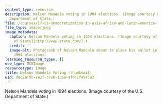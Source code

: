 ```yaml
---
content_type: resource
description: Nelson Mandela voting in 1994 elections. (Image courtesy of the U.S.
  Department of State.)
file: /courses/17-53-democratization-in-asia-africa-and-latin-america-fall-2001/dec2ef8bee2f37881b59af6c1f457ce2_17-53f01-th.jpg
file_type: image/jpeg
image_metadata:
  caption: Nelson Mandela voting in 1994 elections. (Image courtesy of the [U.S. Department
    of State](http://www.state.gov/).)
  credit: ''
  image-alt: Photograph of Nelson Mandela about to place his ballot in a box during
    1994 elections.
learning_resource_types: []
ocw_type: OCWImage
resourcetype: Image
title: Nelson Mandela Voting (thumbnail)
uid: dec2ef8b-ee2f-3788-1b59-af6c1f457ce2
---
```

Nelson Mandela voting in 1994 elections. (Image courtesy of the U.S. Department of State.)

